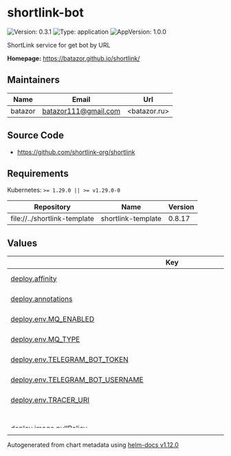 # shortlink-bot

![Version: 0.3.1](https://img.shields.io/badge/Version-0.3.1-informational?style=flat-square) ![Type: application](https://img.shields.io/badge/Type-application-informational?style=flat-square) ![AppVersion: 1.0.0](https://img.shields.io/badge/AppVersion-1.0.0-informational?style=flat-square)

ShortLink service for get bot by URL

**Homepage:** <https://batazor.github.io/shortlink/>

## Maintainers

| Name | Email | Url |
| ---- | ------ | --- |
| batazor | <batazor111@gmail.com> | <batazor.ru> |

## Source Code

* <https://github.com/shortlink-org/shortlink>

## Requirements

Kubernetes: `>= 1.29.0 || >= v1.29.0-0`

| Repository | Name | Version |
|------------|------|---------|
| file://../shortlink-template | shortlink-template | 0.8.17 |

## Values

<table height="400px" >
	<thead>
		<th>Key</th>
		<th>Type</th>
		<th>Default</th>
		<th>Description</th>
	</thead>
	<tbody>
		<tr>
			<td id="deploy--affinity"><a href="./values.yaml#L58">deploy.affinity</a></td>
			<td>
list
</td>
			<td>
				<div style="max-width: 300px;">
<pre lang="json">
[]
</pre>
</div>
			</td>
			<td></td>
		</tr>
		<tr>
			<td id="deploy--annotations"><a href="./values.yaml#L41">deploy.annotations</a></td>
			<td>
object
</td>
			<td>
				<div style="max-width: 300px;">
<pre lang="json">
{}
</pre>
</div>
			</td>
			<td>Annotations to be added to controller pods</td>
		</tr>
		<tr>
			<td id="deploy--env--MQ_ENABLED"><a href="./values.yaml#L32">deploy.env.MQ_ENABLED</a></td>
			<td>
bool
</td>
			<td>
				<div style="max-width: 300px;">
<pre lang="json">
false
</pre>
</div>
			</td>
			<td></td>
		</tr>
		<tr>
			<td id="deploy--env--MQ_TYPE"><a href="./values.yaml#L33">deploy.env.MQ_TYPE</a></td>
			<td>
string
</td>
			<td>
				<div style="max-width: 300px;">
<pre lang="json">
"rabbitmq"
</pre>
</div>
			</td>
			<td></td>
		</tr>
		<tr>
			<td id="deploy--env--TELEGRAM_BOT_TOKEN"><a href="./values.yaml#L35">deploy.env.TELEGRAM_BOT_TOKEN</a></td>
			<td>
string
</td>
			<td>
				<div style="max-width: 300px;">
<pre lang="json">
"YOUR_TELEGRAM_TOKEN"
</pre>
</div>
			</td>
			<td></td>
		</tr>
		<tr>
			<td id="deploy--env--TELEGRAM_BOT_USERNAME"><a href="./values.yaml#L36">deploy.env.TELEGRAM_BOT_USERNAME</a></td>
			<td>
string
</td>
			<td>
				<div style="max-width: 300px;">
<pre lang="json">
"shortlink_my_bot"
</pre>
</div>
			</td>
			<td></td>
		</tr>
		<tr>
			<td id="deploy--env--TRACER_URI"><a href="./values.yaml#L34">deploy.env.TRACER_URI</a></td>
			<td>
string
</td>
			<td>
				<div style="max-width: 300px;">
<pre lang="json">
"grafana-tempo.grafana:4317"
</pre>
</div>
			</td>
			<td></td>
		</tr>
		<tr>
			<td id="deploy--image--pullPolicy"><a href="./values.yaml#L49">deploy.image.pullPolicy</a></td>
			<td>
string
</td>
			<td>
				<div style="max-width: 300px;">
<pre lang="json">
"IfNotPresent"
</pre>
</div>
			</td>
			<td>Global imagePullPolicy Default: 'Always' if image tag is 'latest', else 'IfNotPresent' Ref: http://kubernetes.io/docs/user-guide/images/#pre-pulling-images</td>
		</tr>
		<tr>
			<td id="deploy--image--repository"><a href="./values.yaml#L44">deploy.image.repository</a></td>
			<td>
string
</td>
			<td>
				<div style="max-width: 300px;">
<pre lang="json">
"registry.gitlab.com/shortlink-org/shortlink/bot"
</pre>
</div>
			</td>
			<td></td>
		</tr>
		<tr>
			<td id="deploy--image--tag"><a href="./values.yaml#L45">deploy.image.tag</a></td>
			<td>
string
</td>
			<td>
				<div style="max-width: 300px;">
<pre lang="json">
"0.17.91"
</pre>
</div>
			</td>
			<td></td>
		</tr>
		<tr>
			<td id="deploy--imagePullSecrets"><a href="./values.yaml#L38">deploy.imagePullSecrets</a></td>
			<td>
list
</td>
			<td>
				<div style="max-width: 300px;">
<pre lang="json">
[]
</pre>
</div>
			</td>
			<td></td>
		</tr>
		<tr>
			<td id="deploy--livenessProbe"><a href="./values.yaml#L61">deploy.livenessProbe</a></td>
			<td>
object
</td>
			<td>
				<div style="max-width: 300px;">
<pre lang="json">
{
  "enabled": true,
  "failureThreshold": 1,
  "httpGet": {
    "path": "/live",
    "port": 9090
  },
  "initialDelaySeconds": 5,
  "periodSeconds": 5,
  "successThreshold": 1
}
</pre>
</div>
			</td>
			<td>define a liveness probe that checks every 5 seconds, starting after 5 seconds</td>
		</tr>
		<tr>
			<td id="deploy--nodeSelector"><a href="./values.yaml#L54">deploy.nodeSelector</a></td>
			<td>
list
</td>
			<td>
				<div style="max-width: 300px;">
<pre lang="json">
[]
</pre>
</div>
			</td>
			<td>Node labels and tolerations for pod assignment ref: https://kubernetes.io/docs/concepts/configuration/assign-pod-node/#nodeselector ref: https://kubernetes.io/docs/concepts/configuration/assign-pod-node/#taints-and-tolerations-beta-feature</td>
		</tr>
		<tr>
			<td id="deploy--podSecurityContext--fsGroup"><a href="./values.yaml#L96">deploy.podSecurityContext.fsGroup</a></td>
			<td>
int
</td>
			<td>
				<div style="max-width: 300px;">
<pre lang="json">
1000
</pre>
</div>
			</td>
			<td>fsGroup is the group ID associated with the container</td>
		</tr>
		<tr>
			<td id="deploy--readinessProbe"><a href="./values.yaml#L72">deploy.readinessProbe</a></td>
			<td>
object
</td>
			<td>
				<div style="max-width: 300px;">
<pre lang="json">
{
  "enabled": true,
  "failureThreshold": 30,
  "httpGet": {
    "path": "/ready",
    "port": 9090
  },
  "initialDelaySeconds": 5,
  "periodSeconds": 5,
  "successThreshold": 1
}
</pre>
</div>
			</td>
			<td>define a readiness probe that checks every 5 seconds, starting after 5 seconds</td>
		</tr>
		<tr>
			<td id="deploy--replicaCount"><a href="./values.yaml#L29">deploy.replicaCount</a></td>
			<td>
int
</td>
			<td>
				<div style="max-width: 300px;">
<pre lang="json">
1
</pre>
</div>
			</td>
			<td></td>
		</tr>
		<tr>
			<td id="deploy--resources--limits"><a href="./values.yaml#L87">deploy.resources.limits</a></td>
			<td>
object
</td>
			<td>
				<div style="max-width: 300px;">
<pre lang="json">
{
  "cpu": "100m",
  "memory": "128Mi"
}
</pre>
</div>
			</td>
			<td>We usually recommend not to specify default resources and to leave this as a conscious choice for the user. This also increases chances charts run on environments with little resources, such as Minikube. If you do want to specify resources, uncomment the following lines, adjust them as necessary, and remove the curly braces after 'resources:'.</td>
		</tr>
		<tr>
			<td id="deploy--resources--requests--cpu"><a href="./values.yaml#L91">deploy.resources.requests.cpu</a></td>
			<td>
string
</td>
			<td>
				<div style="max-width: 300px;">
<pre lang="json">
"10m"
</pre>
</div>
			</td>
			<td></td>
		</tr>
		<tr>
			<td id="deploy--resources--requests--memory"><a href="./values.yaml#L92">deploy.resources.requests.memory</a></td>
			<td>
string
</td>
			<td>
				<div style="max-width: 300px;">
<pre lang="json">
"32Mi"
</pre>
</div>
			</td>
			<td></td>
		</tr>
		<tr>
			<td id="deploy--securityContext"><a href="./values.yaml#L101">deploy.securityContext</a></td>
			<td>
object
</td>
			<td>
				<div style="max-width: 300px;">
<pre lang="json">
{
  "allowPrivilegeEscalation": false,
  "capabilities": {
    "drop": [
      "ALL"
    ]
  },
  "readOnlyRootFilesystem": "true",
  "runAsGroup": 1000,
  "runAsNonRoot": true,
  "runAsUser": 1000
}
</pre>
</div>
			</td>
			<td>Security Context policies for controller pods See https://kubernetes.io/docs/tasks/administer-cluster/sysctl-cluster/ for notes on enabling and using sysctls</td>
		</tr>
		<tr>
			<td id="deploy--tolerations"><a href="./values.yaml#L56">deploy.tolerations</a></td>
			<td>
list
</td>
			<td>
				<div style="max-width: 300px;">
<pre lang="json">
[]
</pre>
</div>
			</td>
			<td></td>
		</tr>
		<tr>
			<td id="monitoring--enabled"><a href="./values.yaml#L122">monitoring.enabled</a></td>
			<td>
bool
</td>
			<td>
				<div style="max-width: 300px;">
<pre lang="json">
true
</pre>
</div>
			</td>
			<td></td>
		</tr>
		<tr>
			<td id="networkPolicy--enabled"><a href="./values.yaml#L132">networkPolicy.enabled</a></td>
			<td>
bool
</td>
			<td>
				<div style="max-width: 300px;">
<pre lang="json">
false
</pre>
</div>
			</td>
			<td></td>
		</tr>
		<tr>
			<td id="networkPolicy--ingress[0]--from[0]--namespaceSelector--matchLabels--"kubernetes--io/metadata--name""><a href="./values.yaml#L138">networkPolicy.ingress[0].from[0].namespaceSelector.matchLabels."kubernetes.io/metadata.name"</a></td>
			<td>
string
</td>
			<td>
				<div style="max-width: 300px;">
<pre lang="json">
"shortlink"
</pre>
</div>
			</td>
			<td></td>
		</tr>
		<tr>
			<td id="networkPolicy--ingress[0]--from[1]--namespaceSelector--matchLabels--"kubernetes--io/metadata--name""><a href="./values.yaml#L141">networkPolicy.ingress[0].from[1].namespaceSelector.matchLabels."kubernetes.io/metadata.name"</a></td>
			<td>
string
</td>
			<td>
				<div style="max-width: 300px;">
<pre lang="json">
"istio-system"
</pre>
</div>
			</td>
			<td></td>
		</tr>
		<tr>
			<td id="networkPolicy--ingress[0]--from[2]--namespaceSelector--matchLabels--"kubernetes--io/metadata--name""><a href="./values.yaml#L144">networkPolicy.ingress[0].from[2].namespaceSelector.matchLabels."kubernetes.io/metadata.name"</a></td>
			<td>
string
</td>
			<td>
				<div style="max-width: 300px;">
<pre lang="json">
"istio-ingress"
</pre>
</div>
			</td>
			<td></td>
		</tr>
		<tr>
			<td id="networkPolicy--ingress[0]--from[3]--namespaceSelector--matchLabels--"kubernetes--io/metadata--name""><a href="./values.yaml#L147">networkPolicy.ingress[0].from[3].namespaceSelector.matchLabels."kubernetes.io/metadata.name"</a></td>
			<td>
string
</td>
			<td>
				<div style="max-width: 300px;">
<pre lang="json">
"prometheus-operator"
</pre>
</div>
			</td>
			<td></td>
		</tr>
		<tr>
			<td id="networkPolicy--ingress[0]--from[4]--namespaceSelector--matchLabels--"kubernetes--io/metadata--name""><a href="./values.yaml#L150">networkPolicy.ingress[0].from[4].namespaceSelector.matchLabels."kubernetes.io/metadata.name"</a></td>
			<td>
string
</td>
			<td>
				<div style="max-width: 300px;">
<pre lang="json">
"grafana"
</pre>
</div>
			</td>
			<td></td>
		</tr>
		<tr>
			<td id="networkPolicy--policyTypes[0]"><a href="./values.yaml#L152">networkPolicy.policyTypes[0]</a></td>
			<td>
string
</td>
			<td>
				<div style="max-width: 300px;">
<pre lang="json">
"Ingress"
</pre>
</div>
			</td>
			<td></td>
		</tr>
		<tr>
			<td id="networkPolicy--policyTypes[1]"><a href="./values.yaml#L153">networkPolicy.policyTypes[1]</a></td>
			<td>
string
</td>
			<td>
				<div style="max-width: 300px;">
<pre lang="json">
"Egress"
</pre>
</div>
			</td>
			<td></td>
		</tr>
		<tr>
			<td id="podDisruptionBudget--enabled"><a href="./values.yaml#L127">podDisruptionBudget.enabled</a></td>
			<td>
bool
</td>
			<td>
				<div style="max-width: 300px;">
<pre lang="json">
false
</pre>
</div>
			</td>
			<td></td>
		</tr>
		<tr>
			<td id="secret--enabled"><a href="./values.yaml#L13">secret.enabled</a></td>
			<td>
bool
</td>
			<td>
				<div style="max-width: 300px;">
<pre lang="json">
false
</pre>
</div>
			</td>
			<td></td>
		</tr>
		<tr>
			<td id="secret--grpcIntermediateCA"><a href="./values.yaml#L22">secret.grpcIntermediateCA</a></td>
			<td>
string
</td>
			<td>
				<div style="max-width: 300px;">
<pre lang="json">
"-----BEGIN CERTIFICATE-----\nYour CA...\n-----END CERTIFICATE-----\n"
</pre>
</div>
			</td>
			<td></td>
		</tr>
		<tr>
			<td id="secret--grpcServerCert"><a href="./values.yaml#L14">secret.grpcServerCert</a></td>
			<td>
string
</td>
			<td>
				<div style="max-width: 300px;">
<pre lang="json">
"-----BEGIN CERTIFICATE-----\nYour cert...\n-----END CERTIFICATE-----\n"
</pre>
</div>
			</td>
			<td></td>
		</tr>
		<tr>
			<td id="secret--grpcServerKey"><a href="./values.yaml#L18">secret.grpcServerKey</a></td>
			<td>
string
</td>
			<td>
				<div style="max-width: 300px;">
<pre lang="json">
"-----BEGIN EC PRIVATE KEY-----\nYour key...\n-----END EC PRIVATE KEY-----\n"
</pre>
</div>
			</td>
			<td></td>
		</tr>
		<tr>
			<td id="service--ports"><a href="./values.yaml#L117">service.ports</a></td>
			<td>
list
</td>
			<td>
				<div style="max-width: 300px;">
<pre lang="json">
[]
</pre>
</div>
			</td>
			<td></td>
		</tr>
		<tr>
			<td id="service--type"><a href="./values.yaml#L116">service.type</a></td>
			<td>
string
</td>
			<td>
				<div style="max-width: 300px;">
<pre lang="json">
"ClusterIP"
</pre>
</div>
			</td>
			<td></td>
		</tr>
	</tbody>
</table>

----------------------------------------------
Autogenerated from chart metadata using [helm-docs v1.12.0](https://github.com/norwoodj/helm-docs/releases/v1.12.0)

